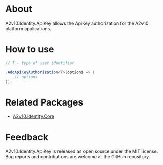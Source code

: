 ﻿# About
A2v10.Identity.ApiKey allows the ApiKey authorization 
for the A2v10 platform applications.

# How to use

```csharp
// T - type of user identifier

.AddApiKeyAuthorization<T>(options => {
	// options
});
```

# Related Packages

* [A2v10.Identity.Core](https://www.nuget.org/packages/A2v10.Identity.Core)


# Feedback

A2v10.Identity.ApiKey is released as open source under the MIT license. 
Bug reports and contributions are welcome at the GitHub repository.